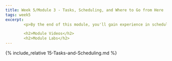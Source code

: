 ```yaml
---
title: Week 5/Module 3 - Tasks, Scheduling, and Where to Go from Here
tags: week5
excerpt: 
        <p>By the end of this module, you'll gain experience in scheduling tasks and look to the future.</p>

        <h2>Module Videos</h2>
        <h2>Module Labs</h2>
---  
```



{% include_relative 15-Tasks-and-Scheduling.md %}